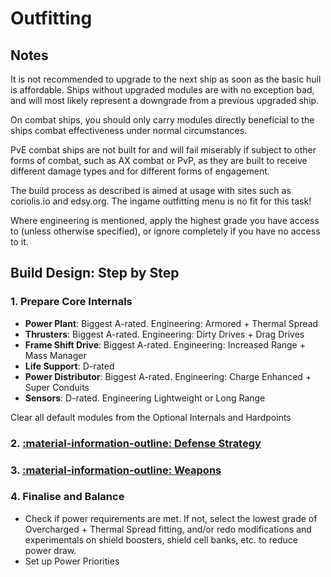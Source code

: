 # Outfitting

## Notes

It is not recommended to upgrade to the next ship as soon as the basic hull is affordable. Ships without upgraded modules are with no exception bad, and will most likely represent a downgrade from a previous upgraded ship.

On combat ships, you should only carry modules directly beneficial to the ships combat effectiveness under normal circumstances.

PvE combat ships are not built for and will fail miserably if subject to other forms of combat, such as AX combat or PvP, as they are built to receive different damage types and for different forms of engagement.

The build process as described is aimed at usage with sites such as coriolis.io and edsy.org. The ingame outfitting menu is no fit for this task!

Where engineering is mentioned, apply the highest grade you have access to (unless otherwise specified), or ignore completely if you have no access to it.

## Build Design: Step by Step

### 1. Prepare Core Internals

- **Power Plant**: Biggest A-rated. Engineering: Armored + Thermal Spread
- **Thrusters**: Biggest A-rated. Engineering: Dirty Drives + Drag Drives
- **Frame Shift Drive**: Biggest A-rated. Engineering: Increased Range + Mass Manager
- **Life Support**: D-rated
- **Power Distributor**: Biggest A-rated. Engineering: Charge Enhanced + Super Conduits
- **Sensors**: D-rated. Engineering Lightweight or Long Range

Clear all default modules from the Optional Internals and Hardpoints

### 2. [:material-information-outline: Defense Strategy](defense.md)

### 3. [:material-information-outline: Weapons](./weapons/overview.md)

### 4. Finalise and Balance

- Check if power requirements are met. If not, select the lowest grade of Overcharged + Thermal Spread fitting, and/or redo modifications and experimentals on shield boosters, shield cell banks, etc. to reduce power draw.
- Set up Power Priorities